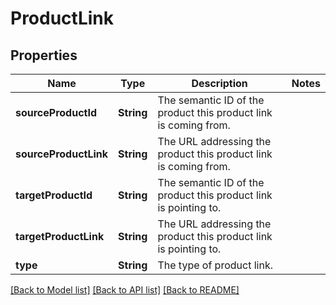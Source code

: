 # ProductLink

## Properties
Name | Type | Description | Notes
------------ | ------------- | ------------- | -------------
**sourceProductId** | **String** | The semantic ID of the product this product link is coming from. | 
**sourceProductLink** | **String** | The URL addressing the product this product link is coming from. | 
**targetProductId** | **String** | The semantic ID of the product this product link is pointing to. | 
**targetProductLink** | **String** | The URL addressing the product this product link is pointing to. | 
**type** | **String** | The type of product link. | 

[[Back to Model list]](../README.md#documentation-for-models) [[Back to API list]](../README.md#documentation-for-api-endpoints) [[Back to README]](../README.md)


